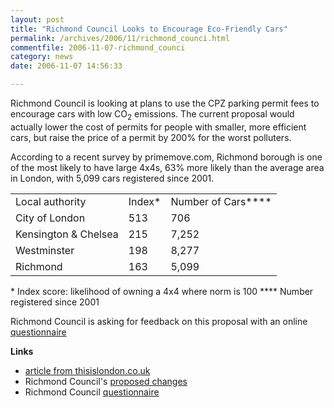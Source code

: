 ```yaml
---
layout: post
title: "Richmond Council Looks to Encourage Eco-Friendly Cars"
permalink: /archives/2006/11/richmond_counci.html
commentfile: 2006-11-07-richmond_counci
category: news
date: 2006-11-07 14:56:33

---
```


Richmond Council is looking at plans to use the CPZ parking permit fees to encourage cars with low CO<sub>2</sub> emissions. The current proposal would actually lower the cost of permits for people with smaller, more efficient cars, but raise the price of a permit by 200% for the worst polluters.

According to a recent survey by primemove.com, Richmond borough is one of the most likely to have large 4x4s, 63% more likely than the average area in London, with 5,099 cars registered since 2001.

|                      |         |                    |
|----------------------|---------|--------------------|
| Local authority      | Index\* | Number of Cars**** |
| City of London       | 513     | 706                |
| Kensington & Chelsea | 215     | 7,252              |
| Westminster          | 198     | 8,277              |
| Richmond             | 163     | 5,099              |

\* Index score: likelihood of owning a 4x4 where norm is 100
**** Number registered since 2001

Richmond Council is asking for feedback on this proposal with an online [questionnaire](http://forms.richmond.gov.uk/AF3/an/default.aspx/RenderForm/?F.Name=NAJupv7axm0)

**Links**

-   [article from thisislondon.co.uk](http://www.thisislondon.co.uk/news/article-23373151-details/Green%20parking%20charges%20to%20spark%20house%20price%20rise/article.do)
-   Richmond Council's [proposed changes](http://richmond.gov.uk/home/council_government_and_democracy/council/contacts_consultation_feedback/current_council_consultations/co2_consultation.htm)
-   Richmond Council [questionnaire](http://forms.richmond.gov.uk/AF3/an/default.aspx/RenderForm/?F.Name=NAJupv7axm0)
